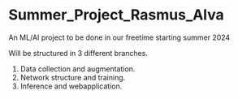 # Summer_Project_Rasmus_Alva
An ML/AI project to be done in our freetime starting summer 2024

Will be structured in 3 different branches.
1. Data collection and augmentation.
2. Network structure and training.
3. Inference and webapplication.
